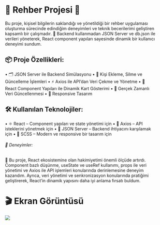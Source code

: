 <h1>📖 Rehber Projesi 📖</h1>

Bu proje, kişisel bilgilerin saklandığı ve yönetildiği bir rehber uygulaması oluşturma sürecinde edindiğim deneyimleri ve teknik becerilerimi geliştiren kapsamlı bir çalışmadır. 🚀 Backend kullanmadan JSON Server ve db.json ile verileri yöneterek, React component yapıları sayesinde dinamik bir kullanıcı deneyimi sundum.

<h2>📦 Proje Özellikleri:</h2>

• 🗂 JSON Server ile Backend Simülasyonu
• 🔄 Kişi Ekleme, Silme ve Güncelleme İşlemleri
• ⚡ Axios ile API’dan Veri Çekme ve Yönetme
• 🎨 React Component Yapıları ile Dinamik Kart Gösterimi
• 📡 Gerçek Zamanlı Veri Güncellenmesi
• 📱 Responsive Tasarım

<h2>🛠️ Kullanılan Teknolojiler:</h2>

• ⚛️ React – Component yapıları ve state yönetimi için
• 📡 Axios – API isteklerini yönetmek için
• 💾 JSON Server – Backend ihtiyacını karşılamak için
• 🎨 SCSS – Modern ve responsive bir tasarım için

<h6>🎯 Deneyimler:</h6>

🧠 Bu proje, React ekosistemine olan hakimiyetimi önemli ölçüde artırdı.
Component bazlı düşünme, useState ve useRef kullanımı, props ile veri yönetimi ve Axios ile API işlemleri konularında derinlemesine deneyim kazandım. Ayrıca, veri yönetimi ve senkronizasyon konularında pratiğimi geliştirerek, React’in dinamik yapısını daha iyi anlama fırsatı buldum.

<h1>🎬 Ekran Görüntüsü</h1>

![](./assets/project.gif)
